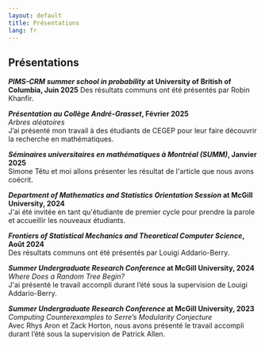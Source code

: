```yaml
---
layout: default
title: Présentations
lang: fr
---
```

## Présentations

***PIMS-CRM summer school in probability* at University of British of Columbia, Juin 2025**
Des résultats communs ont été présentés par Robin Khanfir.

***Présentation au Collège André-Grasset*, Février 2025**  
*Arbres aléatoires*  
J’ai présenté mon travail à des étudiants de CEGEP pour leur faire découvrir la recherche en mathématiques.

***Séminaires universitaires en mathématiques à Montréal (SUMM)*, Janvier 2025**  
Simone Têtu et moi allons présenter les résultat de l'article que nous avons coécrit.

***Department of Mathematics and Statistics Orientation Session* at McGill University, 2024**  
J'ai été invitée en tant qu'étudiante de premier cycle pour prendre la parole et accueillir les nouveaux étudiants.

***Frontiers of Statistical Mechanics and Theoretical Computer Science*, Août 2024**  
Des résultats communs ont été présentés par Louigi Addario-Berry.

***Summer Undergraduate Research Conference* at McGill University, 2024**  
*Where Does a Random Tree Begin?*  
J'ai présenté le travail accompli durant l’été sous la supervision de Louigi Addario-Berry.

***Summer Undergraduate Research Conference* at McGill University, 2023**  
*Computing Counterexamples to Serre’s Modularity Conjecture*  
Avec Rhys Aron et Zack Horton, nous avons présenté le travail accompli durant l’été sous la supervision de Patrick Allen.


